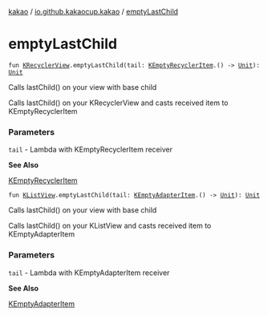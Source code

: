 [kakao](../index.md) / [io.github.kakaocup.kakao](index.md) / [emptyLastChild](./empty-last-child.md)

# emptyLastChild

`fun `[`KRecyclerView`](-k-recycler-view/index.md)`.emptyLastChild(tail: `[`KEmptyRecyclerItem`](-k-empty-recycler-item/index.md)`.() -> `[`Unit`](https://kotlinlang.org/api/latest/jvm/stdlib/kotlin/-unit/index.html)`): `[`Unit`](https://kotlinlang.org/api/latest/jvm/stdlib/kotlin/-unit/index.html)

Calls lastChild() on your view with base child

Calls lastChild() on your KRecyclerView and casts received item to KEmptyRecyclerItem

### Parameters

`tail` - Lambda with KEmptyRecyclerItem receiver

**See Also**

[KEmptyRecyclerItem](-k-empty-recycler-item/index.md)

`fun `[`KListView`](-k-list-view/index.md)`.emptyLastChild(tail: `[`KEmptyAdapterItem`](-k-empty-adapter-item/index.md)`.() -> `[`Unit`](https://kotlinlang.org/api/latest/jvm/stdlib/kotlin/-unit/index.html)`): `[`Unit`](https://kotlinlang.org/api/latest/jvm/stdlib/kotlin/-unit/index.html)

Calls lastChild() on your view with base child

Calls lastChild() on your KListView and casts received item to KEmptyAdapterItem

### Parameters

`tail` - Lambda with KEmptyAdapterItem receiver

**See Also**

[KEmptyAdapterItem](-k-empty-adapter-item/index.md)


